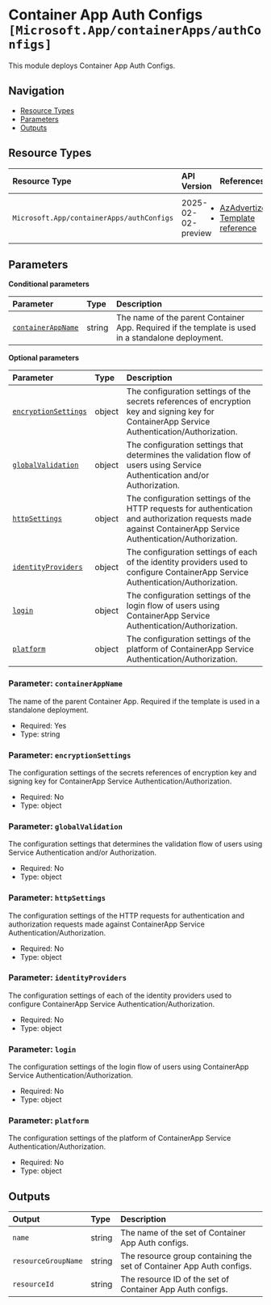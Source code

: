 # Container App Auth Configs `[Microsoft.App/containerApps/authConfigs]`

This module deploys Container App Auth Configs.

## Navigation

- [Resource Types](#Resource-Types)
- [Parameters](#Parameters)
- [Outputs](#Outputs)

## Resource Types

| Resource Type | API Version | References |
| :-- | :-- | :-- |
| `Microsoft.App/containerApps/authConfigs` | 2025-02-02-preview | <ul style="padding-left: 0px;"><li>[AzAdvertizer](https://www.azadvertizer.net/azresourcetypes/microsoft.app_containerapps_authconfigs.html)</li><li>[Template reference](https://learn.microsoft.com/en-us/azure/templates/Microsoft.App/2025-02-02-preview/containerApps/authConfigs)</li></ul> |

## Parameters

**Conditional parameters**

| Parameter | Type | Description |
| :-- | :-- | :-- |
| [`containerAppName`](#parameter-containerappname) | string | The name of the parent Container App. Required if the template is used in a standalone deployment. |

**Optional parameters**

| Parameter | Type | Description |
| :-- | :-- | :-- |
| [`encryptionSettings`](#parameter-encryptionsettings) | object | The configuration settings of the secrets references of encryption key and signing key for ContainerApp Service Authentication/Authorization. |
| [`globalValidation`](#parameter-globalvalidation) | object | The configuration settings that determines the validation flow of users using Service Authentication and/or Authorization. |
| [`httpSettings`](#parameter-httpsettings) | object | The configuration settings of the HTTP requests for authentication and authorization requests made against ContainerApp Service Authentication/Authorization. |
| [`identityProviders`](#parameter-identityproviders) | object | The configuration settings of each of the identity providers used to configure ContainerApp Service Authentication/Authorization. |
| [`login`](#parameter-login) | object | The configuration settings of the login flow of users using ContainerApp Service Authentication/Authorization. |
| [`platform`](#parameter-platform) | object | The configuration settings of the platform of ContainerApp Service Authentication/Authorization. |

### Parameter: `containerAppName`

The name of the parent Container App. Required if the template is used in a standalone deployment.

- Required: Yes
- Type: string

### Parameter: `encryptionSettings`

The configuration settings of the secrets references of encryption key and signing key for ContainerApp Service Authentication/Authorization.

- Required: No
- Type: object

### Parameter: `globalValidation`

The configuration settings that determines the validation flow of users using Service Authentication and/or Authorization.

- Required: No
- Type: object

### Parameter: `httpSettings`

The configuration settings of the HTTP requests for authentication and authorization requests made against ContainerApp Service Authentication/Authorization.

- Required: No
- Type: object

### Parameter: `identityProviders`

The configuration settings of each of the identity providers used to configure ContainerApp Service Authentication/Authorization.

- Required: No
- Type: object

### Parameter: `login`

The configuration settings of the login flow of users using ContainerApp Service Authentication/Authorization.

- Required: No
- Type: object

### Parameter: `platform`

The configuration settings of the platform of ContainerApp Service Authentication/Authorization.

- Required: No
- Type: object

## Outputs

| Output | Type | Description |
| :-- | :-- | :-- |
| `name` | string | The name of the set of Container App Auth configs. |
| `resourceGroupName` | string | The resource group containing the set of Container App Auth configs. |
| `resourceId` | string | The resource ID of the set of Container App Auth configs. |
